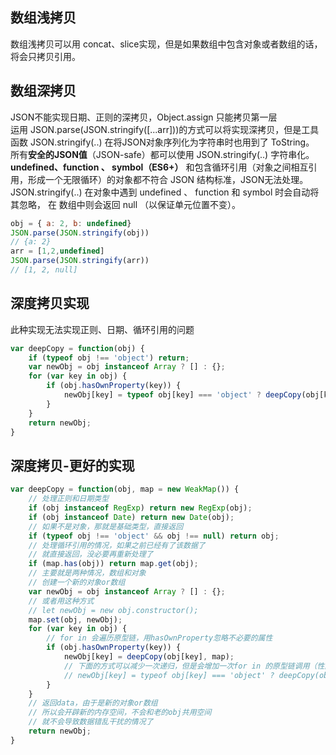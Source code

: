 ## 数组浅拷贝

数组浅拷贝可以用 concat、slice实现，但是如果数组中包含对象或者数组的话，将会只拷贝引用。

## 数组深拷贝

JSON不能实现日期、正则的深拷贝，Object.assign 只能拷贝第一层             
运用 JSON.parse(JSON.stringify([...arr]))的方式可以将实现深拷贝，但是工具函数 JSON.stringify(..) 在将JSON对象序列化为字符串时也用到了 ToString。   
所有**安全的JSON值**（JSON-safe）都可以使用 JSON.stringify(..) 字符串化。
**undefined、function 、 symbol（ES6+）** 和包含循环引用（对象之间相互引用，形成一个无限循环）的对象都不符合 JSON 结构标准，JSON无法处理。
JSON.stringify(..) 在对象中遇到 undefined 、 function 和 symbol 时会自动将其忽略， 在 数组中则会返回 null （以保证单元位置不变）。

```javascript
obj = { a: 2, b: undefined}
JSON.parse(JSON.stringify(obj))
// {a: 2}
arr = [1,2,undefined]
JSON.parse(JSON.stringify(arr))
// [1, 2, null]
```

## 深度拷贝实现
此种实现无法实现正则、日期、循环引用的问题

```javascript
var deepCopy = function(obj) {
    if (typeof obj !== 'object') return;
    var newObj = obj instanceof Array ? [] : {};
    for (var key in obj) {
        if (obj.hasOwnProperty(key)) {
            newObj[key] = typeof obj[key] === 'object' ? deepCopy(obj[key]) : obj[key];
        }
    }
    return newObj;
}
```

## 深度拷贝-更好的实现

```javascript
var deepCopy = function(obj, map = new WeakMap()) {
    // 处理正则和日期类型
    if (obj instanceof RegExp) return new RegExp(obj);
    if (obj instanceof Date) return new Date(obj);
    // 如果不是对象，那就是基础类型，直接返回
    if (typeof obj !== 'object' && obj !== null) return obj;
    // 处理循环引用的情况，如果之前已经有了该数据了
    // 就直接返回，没必要再重新处理了
    if (map.has(obj)) return map.get(obj);
    // 主要就是两种情况，数组和对象
    // 创建一个新的对象or数组
    var newObj = obj instanceof Array ? [] : {};
    // 或者用这种方式
    // let newObj = new obj.constructor();
    map.set(obj, newObj);
    for (var key in obj) {
        // for in 会遍历原型链，用hasOwnProperty忽略不必要的属性
        if (obj.hasOwnProperty(key)) {
            newObj[key] = deepCopy(obj[key], map);
            // 下面的方式可以减少一次递归，但是会增加一次for in 的原型链调用（性能取舍暂时还不知道）
            // newObj[key] = typeof obj[key] === 'object' ? deepCopy(obj[key]) : obj[key];
        }
    }
    // 返回data，由于是新的对象or数组
    // 所以会开辟新的内存空间，不会和老的obj共用空间
    // 就不会导致数据错乱干扰的情况了
    return newObj;
}
```
